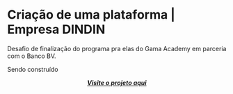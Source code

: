 # Criação de uma plataforma | Empresa DINDIN

Desafio de finalização do programa pra elas do Gama Academy em parceria com o Banco BV. </br>

Sendo construído</br>

<div align="center">
   
[***Visite o projeto aqui***](https://jessicakopps.github.io/desafio-pra-elas/)<br />


</div>